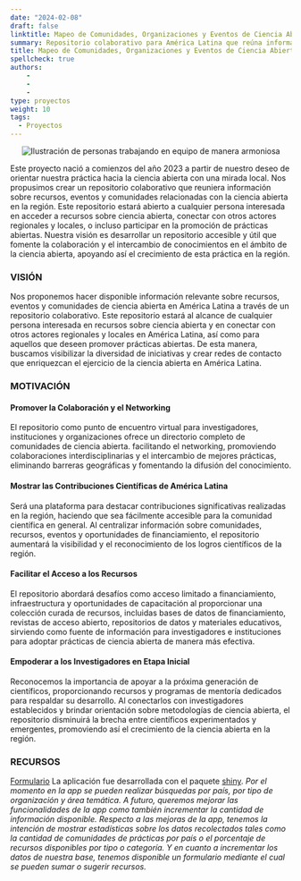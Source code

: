 ```yaml
---
date: "2024-02-08"
draft: false
linktitle: Mapeo de Comunidades, Organizaciones y Eventos de Ciencia Abierta en Latinoamérica
summary: Repositorio colaborativo para América Latina que reúna información relevante y accesible sobre eventos, oportunidades de financiación, talleres, cursos, comunidades y organizaciones de ciencia abierta en español. 
title: Mapeo de Comunidades, Organizaciones y Eventos de Ciencia Abierta en Latinoamérica
spellcheck: true
authors: 
    - 
    - 
    - 
type: proyectos
weight: 10
tags:
  - Proyectos
---
```



<p align="center">
<img src="href="https://storyset.com/people" alt="Ilustración de personas trabajando en equipo de manera armoniosa"/>
</p>

Este proyecto nació a comienzos del año 2023 a partir de nuestro deseo de orientar nuestra práctica hacia la ciencia abierta con una mirada local. Nos propusimos crear un repositorio colaborativo que reuniera información sobre recursos, eventos y comunidades relacionadas con la ciencia abierta en la región. Este repositorio estará abierto a cualquier persona interesada en acceder a recursos sobre ciencia abierta, conectar con otros actores regionales y locales, o incluso participar en la promoción de prácticas abiertas. Nuestra visión es desarrollar un repositorio accesible y útil que fomente la colaboración y el intercambio de conocimientos en el ámbito de la ciencia abierta, apoyando así el crecimiento de esta práctica en la región.

### VISIÓN

Nos proponemos hacer disponible información relevante sobre recursos, eventos y comunidades de ciencia abierta en América Latina a través de un repositorio colaborativo. Este repositorio estará al alcance de cualquier persona interesada en recursos sobre ciencia abierta y en conectar con otros actores regionales y locales en América Latina, así como para aquellos que deseen promover prácticas abiertas. De esta manera, buscamos visibilizar la diversidad de iniciativas y crear redes de contacto que enriquezcan el ejercicio de la ciencia abierta en América Latina.

### MOTIVACIÓN

#### Promover la Colaboración y el Networking

El repositorio como punto de encuentro virtual para investigadores, instituciones y organizaciones ofrece un directorio completo de comunidades de ciencia abierta. facilitando el networking, promoviendo colaboraciones interdisciplinarias y el intercambio de mejores prácticas, eliminando barreras geográficas y fomentando la difusión del conocimiento.

#### Mostrar las Contribuciones Científicas de América Latina

Será una plataforma para destacar contribuciones significativas realizadas en la región, haciendo que sea fácilmente accesible para la comunidad científica en general. Al centralizar información sobre comunidades, recursos, eventos y oportunidades de financiamiento, el repositorio aumentará la visibilidad y el reconocimiento de los logros científicos de la región.

#### Facilitar el Acceso a los Recursos

El repositorio abordará desafíos como acceso limitado a financiamiento, infraestructura y oportunidades de capacitación al proporcionar una colección curada de recursos, incluidas bases de datos de financiamiento, revistas de acceso abierto, repositorios de datos y materiales educativos, sirviendo como fuente de información para investigadores e instituciones para adoptar prácticas de ciencia abierta de manera más efectiva.

#### Empoderar a los Investigadores en Etapa Inicial

Reconocemos la importancia de apoyar a la próxima generación de científicos, proporcionando recursos y programas de mentoría dedicados para respaldar su desarrollo. Al conectarlos con investigadores establecidos y brindar orientación sobre metodologías de ciencia abierta, el repositorio disminuirá la brecha entre científicos experimentados y emergentes, promoviendo así el crecimiento de la ciencia abierta en la región.

### RECURSOS
[Formulario](https://bit.ly/formulario_ciencia_abierta "formulario")
La aplicación fue desarrollada con el paquete [shiny](https://jformoso.shinyapps.io/Mapeo_de_comunidades/ "shinyapp"). *Por el momento en la app se pueden realizar búsquedas por país, por tipo de organización y área temática. A futuro, queremos mejorar las funcionalidades de la app como también incrementar la cantidad de información disponible. Respecto a las mejoras de la app, tenemos la intención de mostrar estadísticas sobre los datos recolectados tales como la cantidad de comunidades de prácticas por país o el porcentaje  de recursos disponibles por tipo o categoría. Y en cuanto a incrementar los datos de nuestra base, tenemos disponible un formulario mediante el cual se pueden sumar o sugerir recursos.*   




